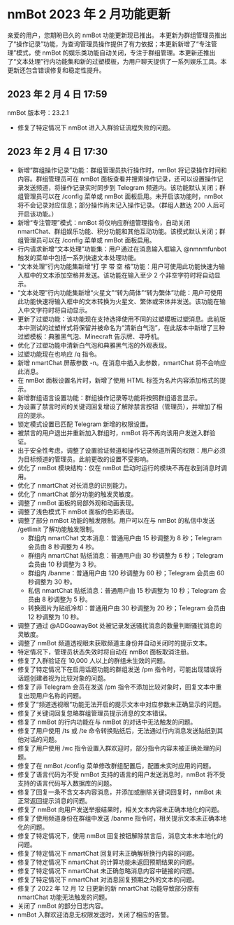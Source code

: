 # nmBot 2023 年 2 月功能更新

亲爱的用户，您期盼已久的 nmBot 功能更新现已推出。
本更新为群组管理员推出了“操作记录”功能，为查询管理员操作提供了有力依据；本更新新增了“专注管理”模式，使 nmBot 的娱乐类功能自动关闭，专注于群组管理。本更新还推出了“文本处理”行内功能集和新的过塑模板，为用户聊天提供了一系列娱乐工具。本更新还包含错误修复和稳定性提升。

## 2023 年 2 月 4 日 17:59
nmBot 版本号：23.2.1

- 修复了特定情况下 nmBot 进入入群验证流程失败的问题。

## 2023 年 2 月 4 日 17:30
- 新增“群组操作记录”功能：群组管理员执行操作时，nmBot 将记录操作时间和内容。群组管理员可在 nmBot 面板查看并搜索操作记录，还可以设置操作记录发送频道，将操作记录实时同步到 Telegram 频道内。该功能默认关闭；群组管理员可以在 /config 菜单或 nmBot 面板启用。未开启该功能时，nmBot 将不会记录对应信息；部分操作尚未记入操作记录。（群组人数达 200 人后可开启该功能。）
- 新增“专注管理”模式：nmBot 将仅响应群组管理指令，自动关闭 nmartChat、群组娱乐功能、积分功能和其他互动功能。该模式默认关闭；群组管理员可以在 /config 菜单或 nmBot 面板启用。
- 行内请求新增“文本处理”功能集：用户通过在消息输入框输入 @nmnmfunbot 触发的菜单中包括一系列快速文本处理功能。
- “文本处理”行内功能集新增“打 字 带 空 格”功能：用户可使用此功能快速为输入框中的文本添加空格并发送。该功能在输入至少 2 个非空字符时将自动显示。
- “文本处理”行内功能集新增“火星文”“转为简体”“转为繁体”功能：用户可使用此功能快速将输入框中的文本转换为火星文、繁体或宋体并发送。该功能在输入中文字符时将自动显示。
- 更新了过塑功能：该功能现在支持选择使用不同的过塑模板过塑消息。此前版本中测试的过塑样式将保留并被命名为“清新白气泡”，在此版本中新增了三种过塑模板：典雅黑气泡、Minecraft 告示牌、寻呼机。
- 优化了过塑功能中清新白气泡和典雅黑气泡的外观表现。
- 过塑功能现在也响应 /q 指令。
- 新增 nmartChat 屏蔽参数 -n。在消息中插入此参数，nmartChat 将不会响应此消息。
- 在 nmBot 面板设置名片时，新增了使用 HTML 标签为名片内容添加格式的提示。
- 新增群组语言设置功能：群组操作记录等功能将按照群组语言显示。
- 为设置了禁言时间的关键词回复增设了解除禁言按钮（管理员），并增加了相应的提示。
- 锁定模式设置已匹配 Telegram 新增的权限设置。
- 被禁言的用户退出并重新加入群组时，nmBot 将不再向该用户发送入群验证。
- 出于安全性考虑，调整了设置验证频道和操作记录频道所需的权限：用户必须为目标频道的管理员。此前更改的设置不受影响。
- 优化了 nmBot 模块结构：仅在 nmBot 启动时运行的模块不再在收到消息时调用。
- 优化了 nmartChat 对长消息的识别能力。
- 优化了 nmartChat 部分功能的触发灵敏度。
- 调整了 nmBot 面板的局部外观和动画表现。
- 调整了浅色模式下 nmBot 面板的色彩表现。
- 调整了部分 nmBot 功能的触发限制。用户可以在与 nmBot 的私信中发送 /getlimit 了解功能触发限制。
    - 群组内 nmartChat 文本消息：普通用户由 15 秒调整为 8 秒；Telegram 会员由 8 秒调整为 4 秒。
    - 群组内 nmartChat 贴纸消息：普通用户由 30 秒调整为 6 秒；Telegram 会员由 10 秒调整为 3 秒。
    - 群组内 /banme：普通用户由 120 秒调整为 60 秒；Telegram 会员由 60 秒调整为 30 秒。
    - 私信 nmartChat 贴纸消息：普通用户由 15 秒调整为 10 秒；Telegram 会员由 8 秒调整为 5 秒。
    - 转换图片为贴纸冷却：普通用户由 30 秒调整为 20 秒；Telegram 会员由 12 秒调整为 10 秒。
- 调整了通过 @ADGoawayBot 处被记录发送骚扰消息的数量判断骚扰消息的灵敏度。
- 调整了 nmBot 频道透视眼未获取频道主身份并自动关闭时的提示文本。
- 特定情况下，管理员状态失效时将自动在 nmBot 面板取消注册。
- 修复了入群验证在 10,000 人以上的群组未生效的问题。
- 修复了特定情况下在启用话题功能的群组发送 /pm 指令时，可能出现错误将话题创建者视为比较对象的问题。
- 修复了非 Telegram 会员在发送 /pm 指令不添加比较对象时，回复文本中重复出现用户名称的问题。
- 修复了“频道透视眼”功能无法开启的提示文本中对应参数未正确显示的问题。
- 修复了关键词回复忽略群组管理员提示消息的文本错误。
- 修复了 nmBot 的行内功能在与 nmBot 的对话中无法触发的问题。
- 修复了用户使用 /ts 或 /te 命令转换贴纸后，无法通过行内消息发送贴纸到其他对话的问题。
- 修复了用户使用 /wc 指令设置入群欢迎时，部分指令内容未被正确处理的问题。
- 修复了在 nmBot /config 菜单修改群组配置后，配置未实时应用的问题。
- 修复了语言代码为不受 nmBot 支持的语言的用户发送消息时，nmBot 将不受支持的语言代码写入数据库的问题。
- 修复了回复一条不含文本内容消息，并添加或删除关键词回复时，nmBot 未正常返回提示消息的问题。
- 修复了 nmBot 向用户发送举报结果时，相关文本内容未正确本地化的问题。
- 修复了使用频道身份在群组中发送 /banme 指令时，相关提示文本未正确本地化的问题。
- 修复了特定情况下，使用 nmBot 回复按钮解除禁言后，消息文本未本地化的问题。
- 修复了特定情况下 nmartChat 回复时未正确解析换行内容的问题。
- 修复了特定情况下 nmartChat 的计算功能未返回预期结果的问题。
- 修复了特定情况下 nmartChat 未正确忽略消息内容中链接的问题。
- 修复了特定情况下 nmartChat 对消息回复预期之外的文本的问题。
- 修复了 2022 年 12 月 12 日更新的新 nmartChat 功能导致部分原有 nmartChat 功能无法触发的问题。
- 关闭了 nmBot 的部分日志内容。
- nmBot 入群欢迎消息无权限发送时，关闭了相应的告警。